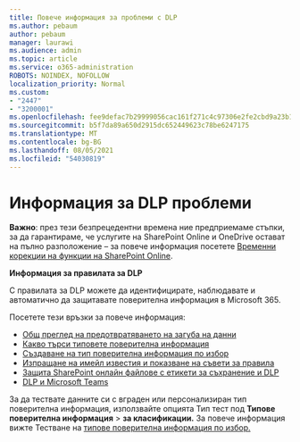 ```yaml
---
title: Повече информация за проблеми с DLP
ms.author: pebaum
author: pebaum
manager: laurawi
ms.audience: admin
ms.topic: article
ms.service: o365-administration
ROBOTS: NOINDEX, NOFOLLOW
localization_priority: Normal
ms.custom:
- "2447"
- "3200001"
ms.openlocfilehash: fee9defac7b29999056cac161f271c4c97306e2fe2cbd9a23b1b956b2ee02e98
ms.sourcegitcommit: b5f7da89a650d2915dc652449623c78be6247175
ms.translationtype: MT
ms.contentlocale: bg-BG
ms.lasthandoff: 08/05/2021
ms.locfileid: "54030819"
---
```

# <a name="information-about-dlp-issues"></a>Информация за DLP проблеми

**Важно**: през тези безпрецедентни времена ние предприемаме стъпки, за да гарантираме, че услугите на SharePoint Online и OneDrive остават на пълно разположение – за повече информация посетете [Временни корекции на функции на SharePoint Online](https://aka.ms/ODSPAdjustments).

**Информация за правилата за DLP**

С правилата за DLP можете да идентифицирате, наблюдавате и автоматично да защитавате поверителна информация в Microsoft 365.

Посетете тези връзки за повече информация:

- [Общ преглед на предотвратяването на загуба на данни](https://docs.microsoft.com/microsoft-365/compliance/data-loss-prevention-policies)
- [Какво търси типовете поверителна информация](https://docs.microsoft.com/microsoft-365/compliance/sensitive-information-type-entity-definitions)
- [Създаване на тип поверителна информация по избор](https://docs.microsoft.com/microsoft-365/compliance/create-a-custom-sensitive-information-type)
- [Изпращане на имейл известия и показване на съвети за правила](https://docs.microsoft.com/microsoft-365/compliance/use-notifications-and-policy-tips)
- [Защита SharePoint онлайн файлове с етикети за съхранение и DLP](https://docs.microsoft.com/microsoft-365/compliance/protect-sharepoint-online-files-with-office-365-labels-and-dlp)
- [DLP и Microsoft Teams](https://docs.microsoft.com/microsoft-365/compliance/dlp-microsoft-teams)

За да тествате данните си с вграден или  персонализиран тип поверителна информация, използвайте опцията Тип тест под **Типове поверителна информация**  >  **за класификации.** За повече информация вижте Тестване на [типове поверителна информация по избор.](https://docs.microsoft.com/microsoft-365/compliance/create-a-custom-sensitive-information-type#create-custom-sensitive-information-types-in-the-security--compliance-center)